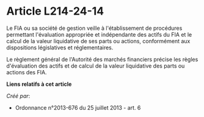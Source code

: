# Article L214-24-14

Le FIA ou sa société de gestion veille à l'établissement de procédures permettant l'évaluation appropriée et indépendante des
actifs du FIA et le calcul de la valeur liquidative de ses parts ou actions, conformément aux dispositions législatives et
réglementaires.

Le règlement général de l'Autorité des marchés financiers précise les règles d'évaluation des actifs et de calcul de la
valeur liquidative des parts ou actions des FIA.

**Liens relatifs à cet article**

_Créé par_:

  - Ordonnance n°2013-676 du 25 juillet 2013 - art. 6
